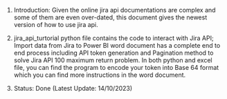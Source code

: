 1. Introduction: Given the online jira api documentations are complex and some of them are even over-dated, this document gives the newest version of how to use jira api.
   
2. jira_api_turtorial python file contains the code to interact with Jira API; Import data from Jira to Power BI word document has a complete end to end process including API token generation and Pagination method to solve Jira API 100 maximum return problem. In both python and excel file, you can find the program to encode your token into Base 64 format which you can find more instructions in the word document.

4. Status: Done (Latest Update: 14/10/2023)
